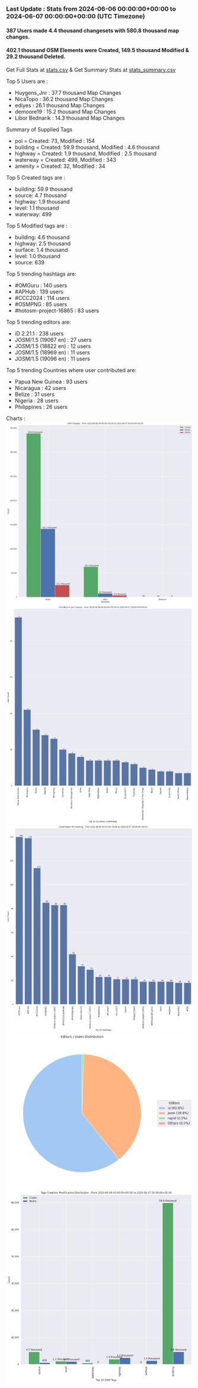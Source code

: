 ### Last Update : Stats from 2024-06-06 00:00:00+00:00 to 2024-06-07 00:00:00+00:00 (UTC Timezone)

#### 387 Users made 4.4 thousand changesets with 580.8 thousand map changes.
#### 402.1 thousand OSM Elements were Created, 149.5 thousand Modified & 29.2 thousand Deleted.
Get Full Stats at [stats.csv](/stats/hotosm/Daily/stats.csv)
 & Get Summary Stats at [stats_summary.csv](/stats/hotosm/Daily/stats_summary.csv)

Top 5 Users are : 
- Huygens_Jnr : 37.7 thousand Map Changes
- NicaTopo : 36.2 thousand Map Changes
- ediyes : 26.1 thousand Map Changes
- demoore19 : 15.2 thousand Map Changes
- Libor Bednarik : 14.3 thousand Map Changes

Summary of Supplied Tags
- poi = Created: 73, Modified : 154
- building = Created: 59.9 thousand, Modified : 4.6 thousand
- highway = Created: 1.9 thousand, Modified : 2.5 thousand
- waterway = Created: 499, Modified : 343
- amenity = Created: 32, Modified : 34


Top 5 Created tags are :
- building: 59.9 thousand
- source: 4.7 thousand
- highway: 1.9 thousand
- level: 1.1 thousand
- waterway: 499


Top 5 Modified tags are :
- building: 4.6 thousand
- highway: 2.5 thousand
- surface: 1.4 thousand
- level: 1.0 thousand
- source: 639


Top 5 trending hashtags are:
- #OMGuru : 140 users
- #APHub : 139 users
- #CCC2024 : 114 users
- #OSMPNG : 85 users
- #hotosm-project-16865 : 83 users


Top 5 trending editors are:
- iD 2.21.1 : 238 users
- JOSM/1.5 (19067 en) : 27 users
- JOSM/1.5 (18822 en) : 12 users
- JOSM/1.5 (18969 en) : 11 users
- JOSM/1.5 (19096 en) : 11 users


Top 5 trending Countries where user contributed are:
- Papua New Guinea : 93 users
- Nicaragua : 42 users
- Belize : 31 users
- Nigeria : 28 users
- Philippines : 26 users


 Charts : 
![Alt text](./stats_osm_changes.png) 
![Alt text](./stats_users_per_country.png) 
![Alt text](./stats_users_per_hashtag.png) 
![Alt text](./stats_editors_pie_chart.png) 
![Alt text](./stats_tags.png) 
